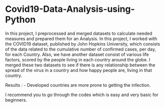 # Covid19-Data-Analysis-using-Python

In this project, I preprocessed and merged datasets to calculate needed measures and prepared them for an Analysis.
In this project, I worked with the COVID19 dataset, published by John Hopkins University,
which consists of the data related to the cumulative number of confirmed cases, per day, for each Country.
Also, we have another dataset consist of various life factors, scored by the people living in each country around the globe.
I merged these two datasets to see if there is any relationship between the spread of the virus in a country and how happy people are,
living in that country.



Results : -
Developed countries are more prone to getting the infection.


I recommend you to go through the codes which is easy and very basic for beginners.
